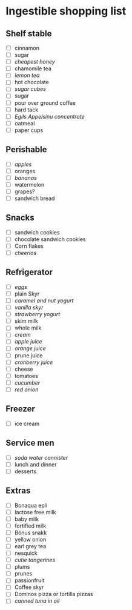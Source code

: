 # Ingestible shopping list

## Shelf stable
- [ ] cinnamon
- [ ] sugar
- [ ] *cheapest honey*
- [ ] chamomile tea
- [ ] *lemon tea*
- [ ] hot chocolate
- [ ] *sugar cubes*
- [ ] sugar
- [ ] pour over ground coffee
- [ ] hard tack
- [ ] *Egils Appelsínu concentrate*
- [ ] oatmeal
- [ ] paper cups

## Perishable
- [ ] *apples*
- [ ] oranges
- [ ] *bananas*
- [ ] watermelon
- [ ] grapes?
- [ ] sandwich bread

## Snacks
- [ ] sandwich cookies
- [ ] chocolate sandwich cookies
- [ ] Corn flakes
- [ ] *cheerios*

## Refrigerator
- [ ] *eggs*
- [ ] plain Skyr
- [ ] *caramel and nut yogurt*
- [ ] *vanilla skyr*
- [ ] *strawberry yogurt*
- [ ] skim milk
- [ ] whole milk
- [ ] *cream*
- [ ] *apple juice*
- [ ] *orange juice*
- [ ] prune juice
- [ ] *cranberry juice*
- [ ] cheese
- [ ] tomatoes
- [ ] *cucumber*
- [ ] *red onion*

## Freezer
- [ ] ice cream

## Service men
- [ ] *soda water cannister*
- [ ] lunch and dinner
- [ ] desserts

## Extras
- [ ] Bonaqua epli
- [ ] lactose free milk
- [ ] baby milk
- [ ] fortified milk
- [ ] Bónus snakk
- [ ] yellow onion
- [ ] earl grey tea
- [ ] nesquick
- [ ] *cutie tangerines*
- [ ] plums
- [ ] prunes
- [ ] passionfruit
- [ ] Coffee skyr
- [ ] Dominos pizza or tortilla pizzas
- [ ] *canned tuna in oil*
